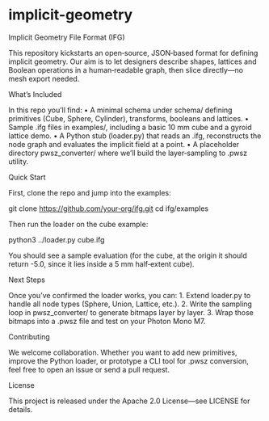 # implicit-geometry

Implicit Geometry File Format (IFG)

This repository kickstarts an open‐source, JSON‐based format for defining implicit geometry. Our aim is to let designers describe shapes, lattices and Boolean operations in a human‐readable graph, then slice directly—no mesh export needed.

What’s Included

In this repo you’ll find:
	•	A minimal schema under schema/ defining primitives (Cube, Sphere, Cylinder), transforms, booleans and lattices.
	•	Sample .ifg files in examples/, including a basic 10 mm cube and a gyroid lattice demo.
	•	A Python stub (loader.py) that reads an .ifg, reconstructs the node graph and evaluates the implicit field at a point.
	•	A placeholder directory pwsz_converter/ where we’ll build the layer‐sampling to .pwsz utility.

Quick Start

First, clone the repo and jump into the examples:

git clone https://github.com/your‐org/ifg.git
cd ifg/examples

Then run the loader on the cube example:

python3 ../loader.py cube.ifg

You should see a sample evaluation (for the cube, at the origin it should return -5.0, since it lies inside a 5 mm half‐extent cube).

Next Steps

Once you’ve confirmed the loader works, you can:
	1.	Extend loader.py to handle all node types (Sphere, Union, Lattice, etc.).
	2.	Write the sampling loop in pwsz_converter/ to generate bitmaps layer by layer.
	3.	Wrap those bitmaps into a .pwsz file and test on your Photon Mono M7.

Contributing

We welcome collaboration. Whether you want to add new primitives, improve the Python loader, or prototype a CLI tool for .pwsz conversion, feel free to open an issue or send a pull request.

License

This project is released under the Apache 2.0 License—see LICENSE for details.

